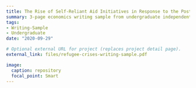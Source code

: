 ```yaml
---
title: The Rise of Self-Reliant Aid Initiatives in Response to the Post-Cold War Refugee Crises
summary: 3-page economics writing sample from undergraduate independent study research paper
tags:
- Writing-Sample
- Undergraduate
date: "2020-09-29"

# Optional external URL for project (replaces project detail page).
external_link: files/refugee-crises-writing-sample.pdf

image:
  caption: repository
  focal_point: Smart
---
```

